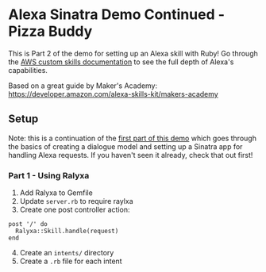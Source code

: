 # Alexa Sinatra Demo Continued - Pizza Buddy

This is Part 2 of the demo for setting up an Alexa skill with Ruby! Go through the [AWS custom skills documentation](https://developer.amazon.com/docs/custom-skills/understanding-custom-skills.html) to see the full depth of Alexa's capabilities.

Based on a great guide by Maker's Academy: https://developer.amazon.com/alexa-skills-kit/makers-academy

## Setup

Note: this is a continuation of the [first part of this demo](https://github.com/domarp-j/alexa-number-facts) which goes through the basics of creating a dialogue model and setting up a Sinatra app for handling Alexa requests. If you haven't seen it already, check that out first!

### Part 1 - Using Ralyxa

1. Add Ralyxa to Gemfile
2. Update `server.rb` to require raylxa
3. Create one post controller action:
```
post '/' do
  Ralyxa::Skill.handle(request)
end
```
4. Create an `intents/` directory
5. Create a `.rb` file for each intent


